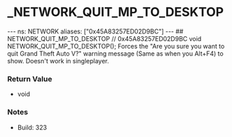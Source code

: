 # _NETWORK_QUIT_MP_TO_DESKTOP

--- ns: NETWORK aliases: ["0x45A83257ED02D9BC"] --- ## NETWORK_QUIT_MP_TO_DESKTOP  // 0x45A83257ED02D9BC void NETWORK_QUIT_MP_TO_DESKTOP();  Forces the "Are you sure you want to quit Grand Theft Auto V?" warning message (Same as when you Alt+F4) to show. Doesn't work in singleplayer.

### Return Value
* void

### Notes
* Build: 323

